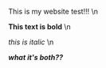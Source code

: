 This is my website test!!! \n

**This text is bold** \n

*this is italic* \n

***what it's both??***   